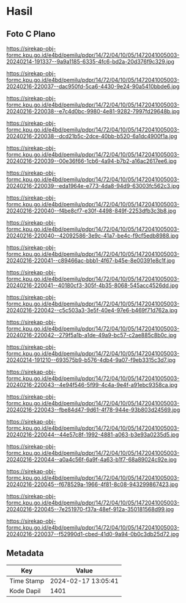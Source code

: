 # Hasil

## Foto C Plano

https://sirekap-obj-formc.kpu.go.id/e4bd/pemilu/pdpr/14/72/04/10/05/1472041005003-20240214-191337--9a9a1185-6335-4fc6-bd2a-20d376f9c329.jpg

https://sirekap-obj-formc.kpu.go.id/e4bd/pemilu/pdpr/14/72/04/10/05/1472041005003-20240216-220037--dac950fd-5ca6-4430-9e24-90a5410bbde6.jpg

https://sirekap-obj-formc.kpu.go.id/e4bd/pemilu/pdpr/14/72/04/10/05/1472041005003-20240216-220038--e7c4d0bc-9980-4e81-9282-7997fd29648b.jpg

https://sirekap-obj-formc.kpu.go.id/e4bd/pemilu/pdpr/14/72/04/10/05/1472041005003-20240216-220038--dcd21b5c-2dce-40bb-b520-6a1dc4900f1a.jpg

https://sirekap-obj-formc.kpu.go.id/e4bd/pemilu/pdpr/14/72/04/10/05/1472041005003-20240216-220039--00e36f66-1cb6-4a94-b7b2-a16ac2617ee6.jpg

https://sirekap-obj-formc.kpu.go.id/e4bd/pemilu/pdpr/14/72/04/10/05/1472041005003-20240216-220039--eda1964e-e773-4da8-94d9-63003fc562c3.jpg

https://sirekap-obj-formc.kpu.go.id/e4bd/pemilu/pdpr/14/72/04/10/05/1472041005003-20240216-220040--f4be8cf7-e30f-4498-849f-2253dfb3c3b8.jpg

https://sirekap-obj-formc.kpu.go.id/e4bd/pemilu/pdpr/14/72/04/10/05/1472041005003-20240216-220040--42092586-3e9c-41a7-be4c-f9cf5edb8988.jpg

https://sirekap-obj-formc.kpu.go.id/e4bd/pemilu/pdpr/14/72/04/10/05/1472041005003-20240216-220041--c89466ac-bbb1-4f67-b45e-8e00391e8c1f.jpg

https://sirekap-obj-formc.kpu.go.id/e4bd/pemilu/pdpr/14/72/04/10/05/1472041005003-20240216-220041--40180cf3-305f-4b35-8068-545acc4526dd.jpg

https://sirekap-obj-formc.kpu.go.id/e4bd/pemilu/pdpr/14/72/04/10/05/1472041005003-20240216-220042--c5c503a3-3e5f-40e4-97e6-b469f71d762a.jpg

https://sirekap-obj-formc.kpu.go.id/e4bd/pemilu/pdpr/14/72/04/10/05/1472041005003-20240216-220042--279f5a1b-a1de-49a9-bc57-c2ae885c8b0c.jpg

https://sirekap-obj-formc.kpu.go.id/e4bd/pemilu/pdpr/14/72/04/10/05/1472041005003-20240214-191210--693575b9-b576-4db4-9a07-f9eb3315c3d7.jpg

https://sirekap-obj-formc.kpu.go.id/e4bd/pemilu/pdpr/14/72/04/10/05/1472041005003-20240216-220043--4e94f546-5f99-4c4a-9e4f-a91ebc9358ca.jpg

https://sirekap-obj-formc.kpu.go.id/e4bd/pemilu/pdpr/14/72/04/10/05/1472041005003-20240216-220043--fbe84d47-9d61-4f78-944e-93b803d24569.jpg

https://sirekap-obj-formc.kpu.go.id/e4bd/pemilu/pdpr/14/72/04/10/05/1472041005003-20240216-220044--44e57c8f-1992-4881-a063-b3e93a0235d5.jpg

https://sirekap-obj-formc.kpu.go.id/e4bd/pemilu/pdpr/14/72/04/10/05/1472041005003-20240216-220044--a0a4c56f-6a9f-4a63-b1f7-68a89024c92e.jpg

https://sirekap-obj-formc.kpu.go.id/e4bd/pemilu/pdpr/14/72/04/10/05/1472041005003-20240216-220045--f678529a-1966-4f81-8c08-943299867423.jpg

https://sirekap-obj-formc.kpu.go.id/e4bd/pemilu/pdpr/14/72/04/10/05/1472041005003-20240216-220045--7e251970-f37a-48ef-912a-350181568d99.jpg

https://sirekap-obj-formc.kpu.go.id/e4bd/pemilu/pdpr/14/72/04/10/05/1472041005003-20240216-220037--f52990d1-cbed-41d0-9a94-0b0c3db25d72.jpg


## Metadata

| Key        | Value               |
| ---------- | ------------------- |
| Time Stamp | 2024-02-17 13:05:41 |
| Kode Dapil | 1401                |



